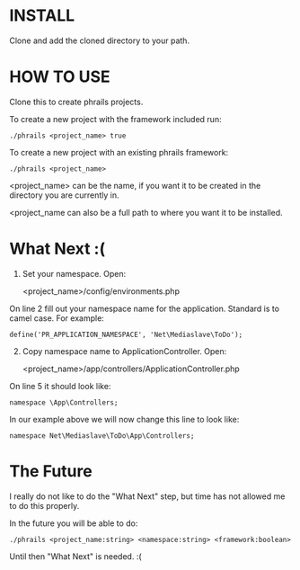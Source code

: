# INSTALL

Clone and add the cloned directory to your path.

# HOW TO USE

Clone this to create phrails projects.

To create a new project with the framework included run:

    ./phrails <project_name> true

To create a new project with an existing phrails framework:

    ./phrails <project_name>

<project_name> can be the name, if you want it to be created in the directory you are currently in.

<project_name can also be a full path to where you want it to be installed.

# What Next :(

1. Set your namespace.  Open:

    <project_name>/config/environments.php

On line 2 fill out your namespace name for the application.  Standard is to camel case. For example:

    define('PR_APPLICATION_NAMESPACE', 'Net\Mediaslave\ToDo');

2. Copy namespace name to ApplicationController.  Open:

    <project_name>/app/controllers/ApplicationController.php

On line 5 it should look like:

    namespace \App\Controllers;

In our example above we will now change this line to look like:

    namespace Net\Mediaslave\ToDo\App\Controllers;

# The Future

I really do not like to do the "What Next" step, but time has not allowed me to do this properly.

In the future you will be able to do:

    ./phrails <project_name:string> <namespace:string> <framework:boolean>

Until then "What Next" is needed.  :(